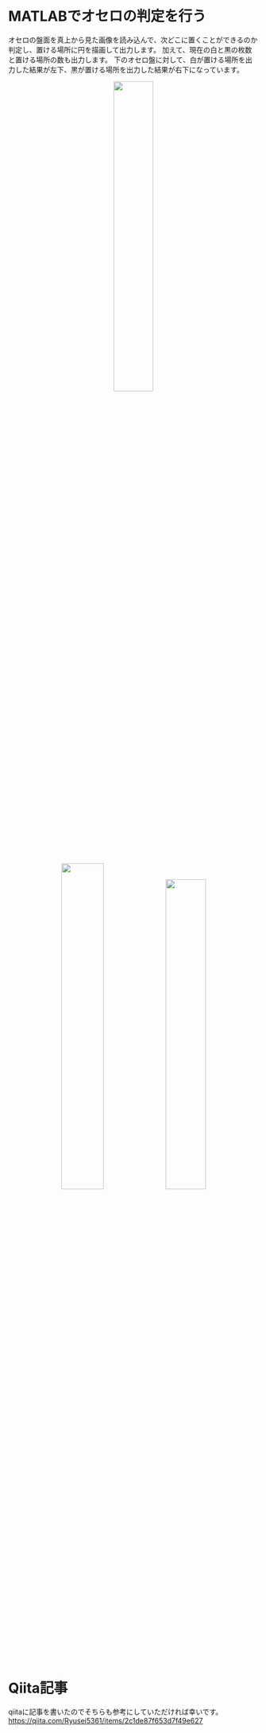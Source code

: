 # MATLABでオセロの判定を行う
オセロの盤面を真上から見た画像を読み込んで、次どこに置くことができるのか判定し、置ける場所に円を描画して出力します。
加えて、現在の白と黒の枚数と置ける場所の数も出力します。
下のオセロ盤に対して、白が置ける場所を出力した結果が左下、黒が置ける場所を出力した結果が右下になっています。

<div align="center">
<img src="https://github.com/Ryusei5361/matlab_osero_judge/assets/78830588/3f5baf9d-5503-4d13-b095-ac7b71a6fd75" width="40%">

<img src="https://github.com/Ryusei5361/matlab_osero_judge/assets/78830588/988d4542-d340-41b7-b8b4-11e62c21cf5f" width="41%"> <img src="https://github.com/Ryusei5361/matlab_osero_judge/assets/78830588/2ab247a6-d48e-4df8-8a81-296f584f526e" width="40%">
</div>

# Qiita記事
qiitaに記事を書いたのでそちらも参考にしていただければ幸いです。
https://qiita.com/Ryusei5361/items/2c1de87f653d7f49e627
